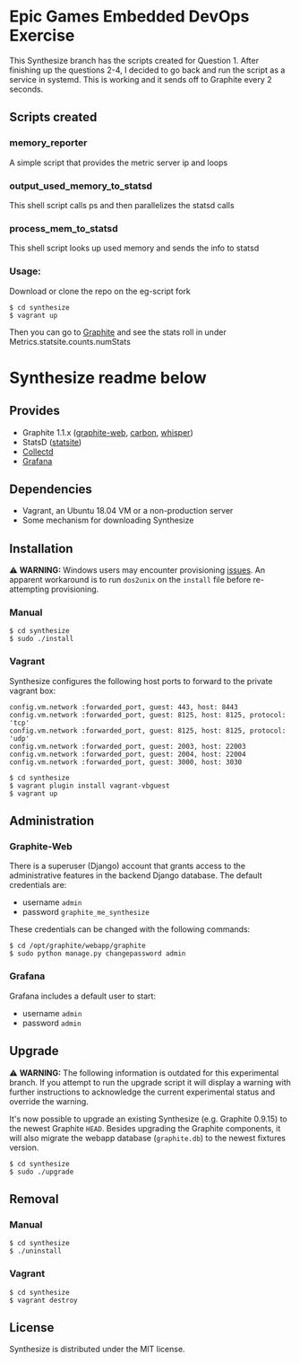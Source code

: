 Epic Games Embedded DevOps Exercise
==========

This Synthesize branch has the scripts created for Question 1. After finishing
up the questions 2-4, I decided to go back and run the script as a service in
systemd. This is working and it sends off to Graphite every 2 seconds.

## Scripts created

### memory_reporter
A simple script that provides the metric server ip and loops

### output_used_memory_to_statsd

This shell script calls ps and then parallelizes the statsd calls

### process_mem_to_statsd

This shell script looks up used memory and sends the info to statsd

### Usage:

Download or clone the repo on the eg-script fork
```
$ cd synthesize
$ vagrant up
```
Then you can go to [Graphite](localhost:8443) and see the stats roll in under
Metrics.statsite.counts.numStats

# Synthesize readme below
## Provides

* Graphite 1.1.x ([graphite-web](https://github.com/graphite-project/graphite-web), [carbon](https://github.com/graphite-project/carbon), [whisper](https://github.com/graphite-project/whisper))
* StatsD ([statsite](https://github.com/armon/statsite))
* [Collectd](http://collectd.org/)
* [Grafana](https://grafana.org/)

## Dependencies

* Vagrant, an Ubuntu 18.04 VM or a non-production server
* Some mechanism for downloading Synthesize

## Installation

:warning: **WARNING:** Windows users may encounter provisioning [issues](https://github.com/obfuscurity/synthesize/issues/21). An apparent workaround is to run `dos2unix` on the `install` file before re-attempting provisioning.

### Manual

```
$ cd synthesize
$ sudo ./install
```

### Vagrant

Synthesize configures the following host ports to forward to the private vagrant box:

```
config.vm.network :forwarded_port, guest: 443, host: 8443
config.vm.network :forwarded_port, guest: 8125, host: 8125, protocol: 'tcp'
config.vm.network :forwarded_port, guest: 8125, host: 8125, protocol: 'udp'
config.vm.network :forwarded_port, guest: 2003, host: 22003
config.vm.network :forwarded_port, guest: 2004, host: 22004
config.vm.network :forwarded_port, guest: 3000, host: 3030
```

```
$ cd synthesize
$ vagrant plugin install vagrant-vbguest
$ vagrant up
```

## Administration

### Graphite-Web

There is a superuser (Django) account that grants access to the administrative features in the backend Django database. The default credentials are:

* username `admin`
* password `graphite_me_synthesize`

These credentials can be changed with the following commands:

```
$ cd /opt/graphite/webapp/graphite
$ sudo python manage.py changepassword admin
```

### Grafana

Grafana includes a default user to start:

* username `admin`
* password `admin`

## Upgrade

:warning: **WARNING:** The following information is outdated for this experimental branch. If you attempt to run the upgrade script it will display a warning with further instructions to acknowledge the current experimental status and override the warning.

It's now possible to upgrade an existing Synthesize (e.g. Graphite 0.9.15) to the newest Graphite `HEAD`. Besides upgrading the Graphite components, it will also migrate the webapp database (`graphite.db`) to the newest fixtures version.

```
$ cd synthesize
$ sudo ./upgrade
```

## Removal

### Manual

```
$ cd synthesize
$ ./uninstall
```

### Vagrant

```
$ cd synthesize
$ vagrant destroy
```

## License

Synthesize is distributed under the MIT license.
